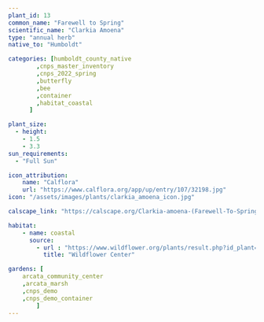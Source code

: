 ```yaml
---
plant_id: 13
common_name: "Farewell to Spring"
scientific_name: "Clarkia Amoena"
type: "annual herb"
native_to: "Humboldt"

categories: [humboldt_county_native
        ,cnps_master_inventory
        ,cnps_2022_spring
        ,butterfly
        ,bee
        ,container
        ,habitat_coastal
      ]

plant_size:
  - height: 
    - 1.5
    - 3.3
sun_requirements:
  - "Full Sun"

icon_attribution: 
    name: "Calflora"
    url: "https://www.calflora.org/app/up/entry/107/32198.jpg"
icon: "/assets/images/plants/clarkia_amoena_icon.jpg" 

calscape_link: "https://calscape.org/Clarkia-amoena-(Farewell-To-Spring)"

habitat: 
    - name: coastal
      source: 
        - url : "https://www.wildflower.org/plants/result.php?id_plant=CLAM"
          title: "Wildflower Center"

gardens: [ 
    arcata_community_center
    ,arcata_marsh
    ,cnps_demo
    ,cnps_demo_container
        ]
---
```


